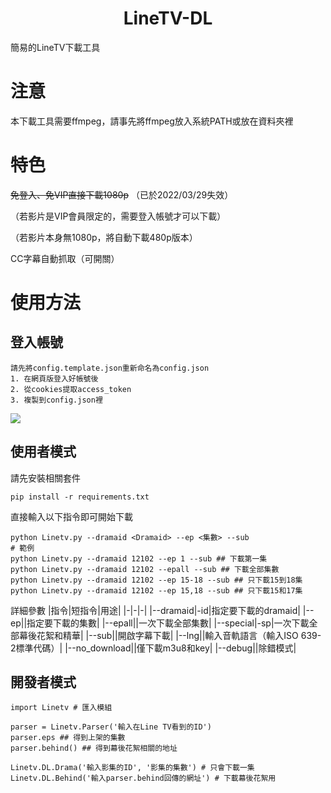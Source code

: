 <h1 align="center">LineTV-DL</h1>
簡易的LineTV下載工具

# 注意
本下載工具需要ffmpeg，請事先將ffmpeg放入系統PATH或放在資料夾裡

# 特色
~~免登入、免VIP直接下載1080p~~ （已於2022/03/29失效）

（若影片是VIP會員限定的，需要登入帳號才可以下載）

（若影片本身無1080p，將自動下載480p版本）

CC字幕自動抓取（可開關）

# 使用方法
## 登入帳號
```
請先將config.template.json重新命名為config.json
1. 在網頁版登入好帳號後
2. 從cookies提取access_token
3. 複製到config.json裡
```
![]('https://raw.githubusercontent.com/kirbyloco/LineTV-DL/master/img/cookies.png')

## 使用者模式
請先安裝相關套件
```
pip install -r requirements.txt
```
直接輸入以下指令即可開始下載
```
python Linetv.py --dramaid <Dramaid> --ep <集數> --sub
# 範例
python Linetv.py --dramaid 12102 --ep 1 --sub ## 下載第一集
python Linetv.py --dramaid 12102 --epall --sub ## 下載全部集數
python Linetv.py --dramaid 12102 --ep 15-18 --sub ## 只下載15到18集
python Linetv.py --dramaid 12102 --ep 15,18 --sub ## 只下載15和17集
```
詳細參數
|指令|短指令|用途|
|-|-|-|
|--dramaid|-id|指定要下載的dramaid|
|--ep||指定要下載的集數|
|--epall||一次下載全部集數|
|--special|-sp|一次下載全部幕後花絮和精華|
|--sub||開啟字幕下載|
|--lng||輸入音軌語言（輸入ISO 639-2標準代碼）|
|--no_download||僅下載m3u8和key|
|--debug||除錯模式|

## 開發者模式
```
import Linetv # 匯入模組

parser = Linetv.Parser('輸入在Line TV看到的ID')
parser.eps ## 得到上架的集數
parser.behind() ## 得到幕後花絮相關的地址

Linetv.DL.Drama('輸入影集的ID', '影集的集數') # 只會下載一集
Linetv.DL.Behind('輸入parser.behind回傳的網址') # 下載幕後花絮用
```

